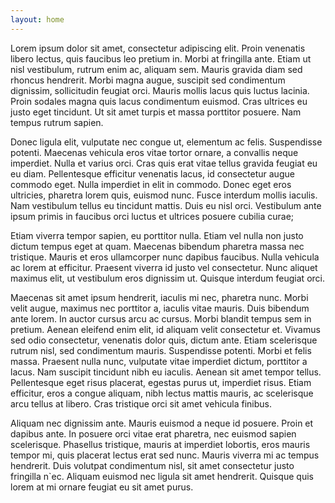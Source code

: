 ```yaml
---
layout: home
---
```

Lorem ipsum dolor sit amet, consectetur adipiscing elit. Proin venenatis libero lectus, quis faucibus leo pretium in. Morbi at fringilla ante. Etiam ut nisl vestibulum, rutrum enim ac, aliquam sem. Mauris gravida diam sed rhoncus hendrerit. Morbi magna augue, suscipit sed condimentum dignissim, sollicitudin feugiat orci. Mauris mollis lacus quis luctus lacinia. Proin sodales magna quis lacus condimentum euismod. Cras ultrices eu justo eget tincidunt. Ut sit amet turpis et massa porttitor posuere. Nam tempus rutrum sapien.

Donec ligula elit, vulputate nec congue ut, elementum ac felis. Suspendisse potenti. Maecenas vehicula eros vitae tortor ornare, a convallis neque imperdiet. Nulla et varius orci. Cras quis erat vitae tellus gravida feugiat eu eu diam. Pellentesque efficitur venenatis lacus, id consectetur augue commodo eget. Nulla imperdiet in elit in commodo. Donec eget eros ultricies, pharetra lorem quis, euismod nunc. Fusce interdum mollis iaculis. Nam vestibulum tellus eu tincidunt mattis. Duis eu nisl orci. Vestibulum ante ipsum primis in faucibus orci luctus et ultrices posuere cubilia curae;

Etiam viverra tempor sapien, eu porttitor nulla. Etiam vel nulla non justo dictum tempus eget at quam. Maecenas bibendum pharetra massa nec tristique. Mauris et eros ullamcorper nunc dapibus faucibus. Nulla vehicula ac lorem at efficitur. Praesent viverra id justo vel consectetur. Nunc aliquet maximus elit, ut vestibulum eros dignissim ut. Quisque interdum feugiat orci.

Maecenas sit amet ipsum hendrerit, iaculis mi nec, pharetra nunc. Morbi velit augue, maximus nec porttitor a, iaculis vitae mauris. Duis bibendum ante lorem. In auctor cursus arcu ac cursus. Morbi blandit tempus sem in pretium. Aenean eleifend enim elit, id aliquam velit consectetur et. Vivamus sed odio consectetur, venenatis dolor quis, dictum ante. Etiam scelerisque rutrum nisl, sed condimentum mauris. Suspendisse potenti. Morbi et felis massa. Praesent nulla nunc, vulputate vitae imperdiet dictum, porttitor a lacus. Nam suscipit tincidunt nibh eu iaculis. Aenean sit amet tempor tellus. Pellentesque eget risus placerat, egestas purus ut, imperdiet risus. Etiam efficitur, eros a congue aliquam, nibh lectus mattis mauris, ac scelerisque arcu tellus at libero. Cras tristique orci sit amet vehicula finibus.

Aliquam nec dignissim ante. Mauris euismod a neque id posuere. Proin et dapibus ante. In posuere orci vitae erat pharetra, nec euismod sapien scelerisque. Phasellus tristique, mauris at imperdiet lobortis, eros mauris tempor mi, quis placerat lectus erat sed nunc. Mauris viverra mi ac tempus hendrerit. Duis volutpat condimentum nisl, sit amet consectetur justo fringilla n`ec. Aliquam euismod nec ligula sit amet hendrerit. Quisque quis lorem at mi ornare feugiat eu sit amet purus. 